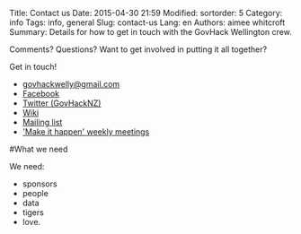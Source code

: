Title: Contact us
Date: 2015-04-30 21:59
Modified:
sortorder: 5
Category: info
Tags: info, general
Slug: contact-us
Lang: en
Authors: aimee whitcroft
Summary: Details for how to get in touch with the GovHack Wellington crew.

Comments? Questions? Want to get involved in putting it all together?

Get in touch!

* [govhackwelly@gmail.com](mailto:govhackwelly@gmail.com)
* [Facebook](https://www.facebook.com/govhackwellington)
* [Twitter (GovHackNZ)](http://www.twitter.com/govhacknz)
* [Wiki](https://hack-miramar.wikispaces.com/)
* [Mailing list](https://groups.google.com/forum/?hl=en#%21forum/hack-miramar)
* ['Make it happen' weekly meetings](http://www.meetup.com/Wellington-GovHackNZ/)

#What we need

We need:

* sponsors
* people
* data
* tigers
* love.
